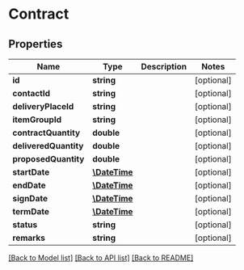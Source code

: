 # Contract

## Properties
Name | Type | Description | Notes
------------ | ------------- | ------------- | -------------
**id** | **string** |  | [optional] 
**contactId** | **string** |  | [optional] 
**deliveryPlaceId** | **string** |  | [optional] 
**itemGroupId** | **string** |  | [optional] 
**contractQuantity** | **double** |  | [optional] 
**deliveredQuantity** | **double** |  | [optional] 
**proposedQuantity** | **double** |  | [optional] 
**startDate** | [**\DateTime**](\DateTime.md) |  | [optional] 
**endDate** | [**\DateTime**](\DateTime.md) |  | [optional] 
**signDate** | [**\DateTime**](\DateTime.md) |  | [optional] 
**termDate** | [**\DateTime**](\DateTime.md) |  | [optional] 
**status** | **string** |  | [optional] 
**remarks** | **string** |  | [optional] 

[[Back to Model list]](../README.md#documentation-for-models) [[Back to API list]](../README.md#documentation-for-api-endpoints) [[Back to README]](../README.md)


